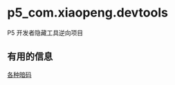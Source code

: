 # p5_com.xiaopeng.devtools
P5 开发者隐藏工具逆向项目

## 有用的信息

[各种暗码](./app/src/main/java/com/xiaopeng/devtools/model/c/a.java#L52)


